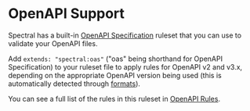# OpenAPI Support

Spectral has a built-in [OpenAPI Specification](https://openapis.org/specification) ruleset that you can use to validate your OpenAPI files.

Add `extends: "spectral:oas"` ("oas" being shorthand for OpenAPI Specification) to your ruleset file to apply rules for OpenAPI v2 and v3.x, depending on the appropriate OpenAPI version being used (this is automatically detected through [formats](../getting-started/3-rulesets.md#formats)).

You can see a full list of the rules in this ruleset in [OpenAPI Rules](../reference/openapi-rules.md).
